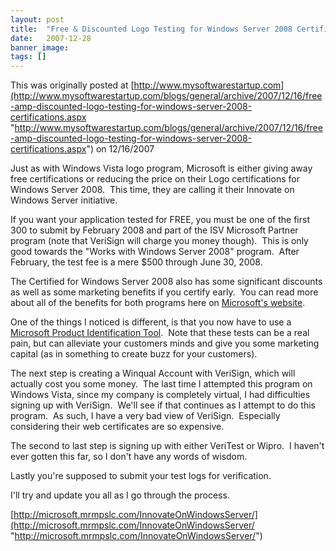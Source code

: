 ```yaml
---
layout: post
title:  "Free & Discounted Logo Testing for Windows Server 2008 Certifications"
date:   2007-12-28
banner_image: 
tags: []
---
```


This was originally posted at [http://www.mysoftwarestartup.com](http://www.mysoftwarestartup.com/blogs/general/archive/2007/12/16/free-amp-discounted-logo-testing-for-windows-server-2008-certifications.aspx "http://www.mysoftwarestartup.com/blogs/general/archive/2007/12/16/free-amp-discounted-logo-testing-for-windows-server-2008-certifications.aspx") on 12/16/2007

Just as with Windows Vista logo program, Microsoft is either giving away free certifications or reducing the price on their Logo certifications for Windows Server 2008.  This time, they are calling it their Innovate on Windows Server initiative.

If you want your application tested for FREE, you must be one of the first 300 to submit by February 2008 and part of the ISV Microsoft Partner program (note that VeriSign will charge you money though).  This is only good towards the "Works with Windows Server 2008" program.  After February, the test fee is a mere $500 through June 30, 2008.

The Certified for Windows Server 2008 also has some significant discounts as well as some marketing benefits if you certify early.  You can read more about all of the benefits for both programs here on [Microsoft's website](http://microsoft.mrmpslc.com/InnovateOnWindowsServer/OverviewBenefits.aspx).

One of the things I noticed is different, is that you now have to use a [Microsoft Product Identification Tool](http://www.microsoft.com/downloads/details.aspx?FamilyID=03726ec2-cc91-4e14-a827-4eee059efd5f&displaylang=en).  Note that these tests can be a real pain, but can alleviate your customers minds and give you some marketing capital (as in something to create buzz for your customers).

The next step is creating a Winqual Account with VeriSign, which will actually cost you some money.  The last time I attempted this program on Windows Vista, since my company is completely virtual, I had difficulties signing up with VeriSign.  We'll see if that continues as I attempt to do this program.  As such, I have a very bad view of VeriSign.  Especially considering their web certificates are so expensive.

The second to last step is signing up with either VeriTest or Wipro.  I haven't ever gotten this far, so I don't have any words of wisdom.

Lastly you're supposed to submit your test logs for verification.

I'll try and update you all as I go through the process.

[http://microsoft.mrmpslc.com/InnovateOnWindowsServer/](http://microsoft.mrmpslc.com/InnovateOnWindowsServer/ "http://microsoft.mrmpslc.com/InnovateOnWindowsServer/")